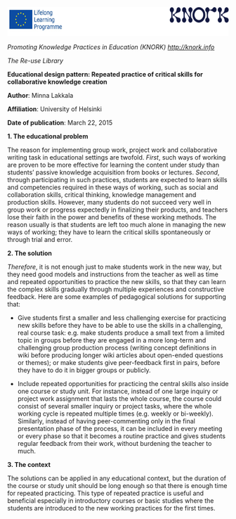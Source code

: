 <img src="images\1a42f6cfa1328c39f606eb996f52f2ca83cb53f3/media/image01.png" width="624" height="65" />

*Promoting Knowledge Practices in Education (KNORK) http://knork.info*

*The Re-use Library*

**Educational design pattern: Repeated practice of critical skills for collaborative knowledge creation**

**Author**: Minna Lakkala

**Affiliation**: University of Helsinki

**Date of publication**: March 22, 2015

**1. The educational problem**

The reason for implementing group work, project work and collaborative writing task in educational settings are twofold. *First*, such ways of working are proven to be more effective for learning the content under study than students’ passive knowledge acquisition from books or lectures. *Second*, through participating in such practices, students are expected to learn skills and competencies required in these ways of working, such as social and collaboration skills, critical thinking, knowledge management and production skills. However, many students do not succeed very well in group work or progress expectedly in finalizing their products, and teachers lose their faith in the power and benefits of these working methods. The reason usually is that students are left too much alone in managing the new ways of working; they have to learn the critical skills spontaneously or through trial and error.

**2. The solution**

*Therefore*, it is not enough just to make students work in the new way, but they need good models and instructions from the teacher as well as time and repeated opportunities to practice the new skills, so that they can learn the complex skills gradually through multiple experiences and constructive feedback. Here are some examples of pedagogical solutions for supporting that:

-   Give students first a smaller and less challenging exercise for practicing new skills before they have to be able to use the skills in a challenging, real course task: e.g. make students produce a small text from a limited topic in groups before they are engaged in a more long-term and challenging group production process (writing concept definitions in wiki before producing longer wiki articles about open-ended questions or themes); or make students give peer-feedback first in pairs, before they have to do it in bigger groups or publicly.

-   Include repeated opportunities for practicing the central skills also inside one course or study unit. For instance, instead of one large inquiry or project work assignment that lasts the whole course, the course could consist of several smaller inquiry or project tasks, where the whole working cycle is repeated multiple times (e.g. weekly or bi-weekly). Similarly, instead of having peer-commenting only in the final presentation phase of the process, it can be included in every meeting or every phase so that it becomes a routine practice and gives students regular feedback from their work, without burdening the teacher to much.

**3. The context**

The solutions can be applied in any educational context, but the duration of the course or study unit should be long enough so that there is enough time for repeated practicing. This type of repeated practice is useful and beneficial especially in introductory courses or basic studies where the students are introduced to the new working practices for the first times.
